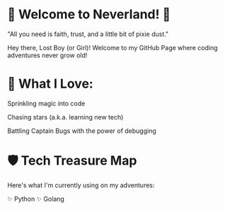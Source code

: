 <h1> 🌟 Welcome to Neverland! 🌟</h1>

<p>"All you need is faith, trust, and a little bit of pixie dust."</p>

Hey there, Lost Boy (or Girl)! Welcome to my GitHub Page where coding adventures never grow old!

<h1>💖 What I Love:</h1>

<p>Sprinkling magic into code</p>

<p>Chasing stars (a.k.a. learning new tech)</p>

<p>Battling Captain Bugs with the power of debugging </p>

<h1>🛡️ Tech Treasure Map </h1>

<p> Here's what I'm currently using on my adventures: </p>

✨ Python
✨ Golang
